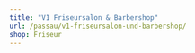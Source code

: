 ```yaml
---
title: "V1 Friseursalon & Barbershop"
url: /passau/v1-friseursalon-und-barbershop/
shop: Friseur
---
```

